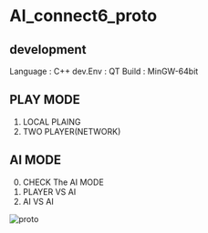 # AI_connect6_proto
## development
Language : C++
dev.Env  : QT
Build    : MinGW-64bit

## PLAY MODE
1. LOCAL PLAING 
2. TWO PLAYER(NETWORK)

## AI MODE 
0. CHECK The AI MODE 
1. PLAYER VS AI
2. AI VS AI 


![proto](https://user-images.githubusercontent.com/67878157/110100897-4a740680-7de6-11eb-9f6d-4dc4b11a8476.png)
